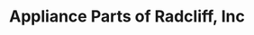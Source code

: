 ---
title: "Appliance Parts of Radcliff, Inc"
url: /radcliff/appliance-parts-of-radcliff-inc/
shop: appliance
---